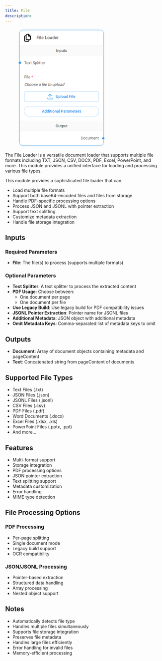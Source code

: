 ```yaml
---
title: File
description: 
---
```



<figure><img src="/assets/image (1) (1) (1) (1) (1) (1) (1) (1) (1) (1) (1) (1) (1) (1) (2).png" alt="" width="282"><figcaption></figcaption></figure>

The File Loader is a versatile document loader that supports multiple file formats including TXT, JSON, CSV, DOCX, PDF, Excel, PowerPoint, and more. This module provides a unified interface for loading and processing various file types.

This module provides a sophisticated file loader that can:

* Load multiple file formats
* Support both base64-encoded files and files from storage
* Handle PDF-specific processing options
* Process JSON and JSONL with pointer extraction
* Support text splitting
* Customize metadata extraction
* Handle file storage integration

## Inputs

### Required Parameters

* **File**: The file(s) to process (supports multiple formats)

### Optional Parameters

* **Text Splitter**: A text splitter to process the extracted content
* **PDF Usage**: Choose between:
  * One document per page
  * One document per file
* **Use Legacy Build**: Use legacy build for PDF compatibility issues
* **JSONL Pointer Extraction**: Pointer name for JSONL files
* **Additional Metadata**: JSON object with additional metadata
* **Omit Metadata Keys**: Comma-separated list of metadata keys to omit

## Outputs

* **Document**: Array of document objects containing metadata and pageContent
* **Text**: Concatenated string from pageContent of documents

## Supported File Types

* Text Files (.txt)
* JSON Files (.json)
* JSONL Files (.jsonl)
* CSV Files (.csv)
* PDF Files (.pdf)
* Word Documents (.docx)
* Excel Files (.xlsx, .xls)
* PowerPoint Files (.pptx, .ppt)
* And more...

## Features

* Multi-format support
* Storage integration
* PDF processing options
* JSON pointer extraction
* Text splitting support
* Metadata customization
* Error handling
* MIME type detection

## File Processing Options

### PDF Processing

* Per-page splitting
* Single document mode
* Legacy build support
* OCR compatibility

### JSON/JSONL Processing

* Pointer-based extraction
* Structured data handling
* Array processing
* Nested object support

## Notes

* Automatically detects file type
* Handles multiple files simultaneously
* Supports file storage integration
* Preserves file metadata
* Handles large files efficiently
* Error handling for invalid files
* Memory-efficient processing
